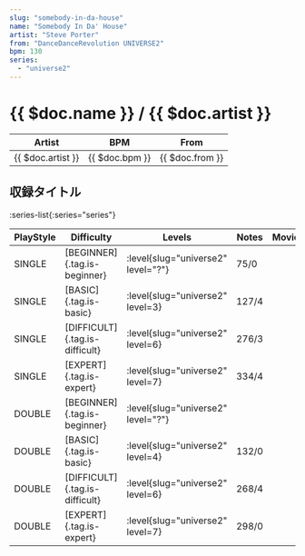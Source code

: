 ```yaml
---
slug: "somebody-in-da-house"
name: "Somebody In Da' House"
artist: "Steve Porter"
from: "DanceDanceRevolution UNIVERSE2"
bpm: 130
series:
  - "universe2"
---
```


# {{ $doc.name }} / {{ $doc.artist }}

|Artist|BPM|From|
|------|---|----|
|{{ $doc.artist }}|{{ $doc.bpm }}|{{ $doc.from }}|

## 収録タイトル

:series-list{:series="series"}

|PlayStyle|Difficulty|Levels|Notes|Movie|
|---------|----------|------|-----|-----|
|SINGLE|[BEGINNER]{.tag.is-beginner}|<div class="field is-grouped is-grouped-multiline"> :level{slug="universe2" level="?"}</div>|75/0||
|SINGLE|[BASIC]{.tag.is-basic}|<div class="field is-grouped is-grouped-multiline"> :level{slug="universe2" level=3}</div>|127/4||
|SINGLE|[DIFFICULT]{.tag.is-difficult}|<div class="field is-grouped is-grouped-multiline"> :level{slug="universe2" level=6}</div>|276/3||
|SINGLE|[EXPERT]{.tag.is-expert}|<div class="field is-grouped is-grouped-multiline"> :level{slug="universe2" level=7}</div>|334/4||
|DOUBLE|[BEGINNER]{.tag.is-beginner}|<div class="field is-grouped is-grouped-multiline"> :level{slug="universe2" level="?"}</div>|||
|DOUBLE|[BASIC]{.tag.is-basic}|<div class="field is-grouped is-grouped-multiline"> :level{slug="universe2" level=4}</div>|132/0||
|DOUBLE|[DIFFICULT]{.tag.is-difficult}|<div class="field is-grouped is-grouped-multiline"> :level{slug="universe2" level=6}</div>|268/4||
|DOUBLE|[EXPERT]{.tag.is-expert}|<div class="field is-grouped is-grouped-multiline"> :level{slug="universe2" level=7}</div>|298/0||
